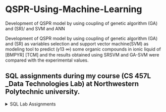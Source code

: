 # QSPR-Using-Machine-Learning
Development of QSPR model by using coupling of genetic algorithm (GA) and (SR)/ and SVM and ANN

Development of QSPR model by using coupling of genetic algorithm (GA) and (SR) as variables selection and support vector machine(SVM) as modeling tool to predict (𝛾13 ∞) some organic compounds in ionic liquid of [BMPYR] [TCM] and the results obtained using SRSVM and GA-SVM were compared with the experimental values.

## SQL assignments during my course (CS 457L _Data Technologies Lab) at Northwestern Polytechnic university.
 <details>
<summary> SQL Lab Assignments  </summary>
<a href="https://github.com/Maryam-Taherzadeh/QSPR-Using-Machine-Learning/tree/main/Artificial%20Neural%20Network"> document</a>
</details>
 


